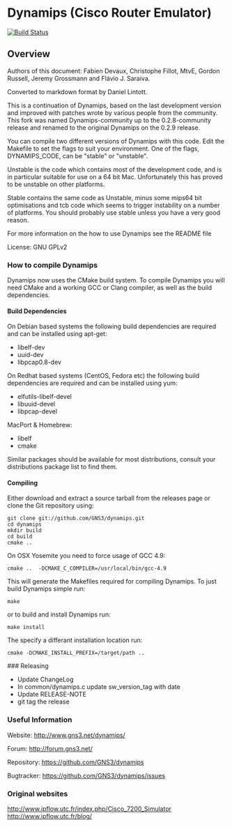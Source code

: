 # Dynamips (Cisco Router Emulator)

[![Build Status](https://travis-ci.org/GNS3/dynamips.svg?branch=master)](https://travis-ci.org/GNS3/dynamips)

## Overview

Authors of this document: Fabien Devaux, Christophe Fillot, MtvE, 
Gordon Russell, Jeremy Grossmann and Flávio J. Saraiva.

Converted to markdown format by Daniel Lintott.

This is a continuation of Dynamips, based on the last development version and 
improved with patches wrote by various people from the community. This fork was
named Dynamips-community up to the 0.2.8-community release and renamed to the 
original Dynamips on the 0.2.9 release.

You can compile two different versions of Dynamips with this code.
Edit the Makefile to set the flags to suit your environment.
One of the flags, DYNAMIPS_CODE, can be "stable" or "unstable".

Unstable is the code which contains most of the development code, and is
in particular suitable for use on a 64 bit Mac. Unfortunately this has
proved to be unstable on other platforms.

Stable contains the same code as Unstable, minus some mips64 bit optimisations
and tcb code which seems to trigger instability on a number of platforms.
You should probably use stable unless you have a very good reason.

For more information on the how to use Dynamips see the README file

License: GNU GPLv2

### How to compile Dynamips

Dynamips now uses the CMake build system. To compile Dynamips you will need 
CMake and a working GCC or Clang compiler, as well as the build dependencies.

#### Build Dependencies

On Debian based systems the following build dependencies are required and can be
installed using apt-get:
- libelf-dev
- uuid-dev
- libpcap0.8-dev

On Redhat based systems (CentOS, Fedora etc) the following build dependencies are
required and can be installed using yum:
- elfutils-libelf-devel
- libuuid-devel
- libpcap-devel

MacPort & Homebrew:
- libelf
- cmake


Similar packages should be available for most distributions, consult your 
distributions package list to find them.

#### Compiling

Either download and extract a source tarball from the releases page or clone the
Git repository using:

```
git clone git://github.com/GNS3/dynamips.git
cd dynamips
mkdir build
cd build
cmake ..
```

On OSX Yosemite you need to force usage of GCC 4.9:
```
cmake ..  -DCMAKE_C_COMPILER=/usr/local/bin/gcc-4.9
```

This will generate the Makefiles required for compiling Dynamips. To just build 
Dynamips simple run:

```
make
```
or to build and install Dynamips run:

```
make install
```

The specify a differant installation location run:

```
cmake -DCMAKE_INSTALL_PREFIX=/target/path ..
```

### Releasing

* Update ChangeLog
* In common/dynamips.c update sw_version_tag with date
* Update RELEASE-NOTE
* git tag the release

### Useful Information 
Website: http://www.gns3.net/dynamips/

Forum: http://forum.gns3.net/

Repository: https://github.com/GNS3/dynamips

Bugtracker: https://github.com/GNS3/dynamips/issues

### Original websites
http://www.ipflow.utc.fr/index.php/Cisco_7200_Simulator
http://www.ipflow.utc.fr/blog/
